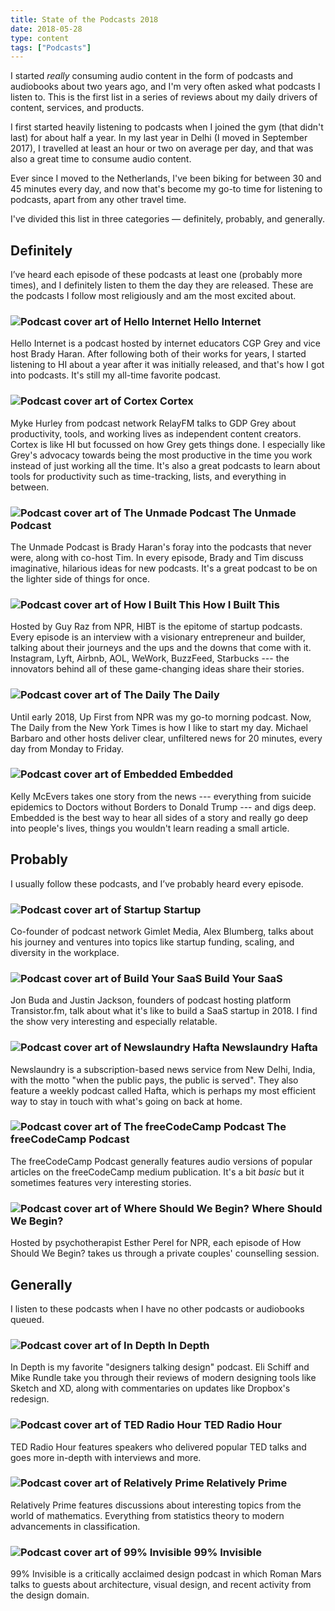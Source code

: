 ```yaml
---
title: State of the Podcasts 2018
date: 2018-05-28
type: content
tags: ["Podcasts"]
---
```


I started *really* consuming audio content in the form of podcasts and audiobooks about two years ago, and I'm very often asked what podcasts I listen to. This is the first list in a series of reviews about my daily drivers of content, services, and products.

<!--more-->

I first started heavily listening to podcasts when I joined the gym (that didn't last) for about half a year. In my last year in Delhi (I moved in September 2017), I travelled at least an hour or two on average per day, and that was also a great time to consume audio content.

Ever since I moved to the Netherlands, I've been biking for between 30 and 45 minutes every day, and now that's become my go-to time for listening to podcasts, apart from any other travel time.

I've divided this list in three categories — definitely, probably, and generally.

## Definitely
I’ve heard each episode of these podcasts at least one (probably more times), and I definitely listen to them the day they are released. These are the podcasts I follow most religiously and am the most excited about.

### <img alt="Podcast cover art of Hello Internet" src="/images/blog/state-of-the/podcasts/hello-internet_a98ikc.png"> Hello Internet

Hello Internet is a podcast hosted by internet educators CGP Grey and vice host Brady Haran. After following both of their works for years, I started listening to HI about a year after it was initially released, and that's how I got into podcasts. It's still my all-time favorite podcast.

### <img alt="Podcast cover art of Cortex" src="/images/blog/state-of-the/podcasts/cortex_fv6crb.png"> Cortex

Myke Hurley from podcast network RelayFM talks to GDP Grey about productivity, tools, and working lives as independent content creators. Cortex is like HI but focussed on how Grey gets things done. I especially like Grey's advocacy towards being the most productive in the time you work instead of just working all the time. It's also a great podcasts to learn about tools for productivity such as time-tracking, lists, and everything in between.

### <img alt="Podcast cover art of The Unmade Podcast" src="/images/blog/state-of-the/podcasts/the-unmade-podcast_faatpk.png"> The Unmade Podcast

The Unmade Podcast is Brady Haran's foray into the podcasts that never were, along with co-host Tim. In every episode, Brady and Tim discuss imaginative, hilarious ideas for new podcasts. It's a great podcast to be on the lighter side of things for once.

### <img alt="Podcast cover art of How I Built This" src="/images/blog/state-of-the/podcasts/how-i-built-this_juo5co.png"> How I Built This

Hosted by Guy Raz from NPR, HIBT is the epitome of startup podcasts. Every episode is an interview with a visionary entrepreneur and builder, talking about their journeys and the ups and the downs that come with it. Instagram, Lyft, Airbnb, AOL, WeWork, BuzzFeed, Starbucks --- the innovators behind all of these game-changing ideas share their stories.

### <img alt="Podcast cover art of The Daily" src="/images/blog/state-of-the/podcasts/the-daily_j51cfm.png"> The Daily

Until early 2018, Up First from NPR was my go-to morning podcast. Now, The Daily from the New York Times is how I like to start my day. Michael Barbaro and other hosts deliver clear, unfiltered news for 20 minutes, every day from Monday to Friday.

### <img alt="Podcast cover art of Embedded" src="/images/blog/state-of-the/podcasts/embedded_c7m41c.png"> Embedded

Kelly McEvers takes one story from the news --- everything from suicide epidemics to Doctors without Borders to Donald Trump --- and digs deep. Embedded is the best way to hear all sides of a story and really go deep into people's lives, things you wouldn't learn reading a small article.

## Probably

I usually follow these podcasts, and I’ve probably heard every episode.

### <img alt="Podcast cover art of Startup" src="/images/blog/state-of-the/podcasts/startup_hgrdxc.png"> Startup

Co-founder of podcast network Gimlet Media, Alex Blumberg, talks about his journey and ventures into topics like startup funding, scaling, and diversity in the workplace.

### <img alt="Podcast cover art of Build Your SaaS" src="/images/blog/state-of-the/podcasts/build-your-saas_n90oca.png"> Build Your SaaS

Jon Buda and Justin Jackson, founders of podcast hosting platform Transistor.fm, talk about what it's like to build a SaaS startup in 2018. I find the show very interesting and especially relatable.

### <img alt="Podcast cover art of Newslaundry Hafta" src="/images/blog/state-of-the/podcasts/newslaundry-hafta_smvs1f.png"> Newslaundry Hafta

Newslaundry is a subscription-based news service from New Delhi, India, with the motto "when the public pays, the public is served". They also feature a weekly podcast called Hafta, which is perhaps my most efficient way to stay in touch with what's going on back at home.

### <img alt="Podcast cover art of The freeCodeCamp Podcast" src="/images/blog/state-of-the/podcasts/the-freecodecamp-podcast_m1bi3p.png"> The freeCodeCamp Podcast

The freeCodeCamp Podcast generally features audio versions of popular articles on the freeCodeCamp medium publication. It's a bit *basic* but it sometimes features very interesting stories.

### <img alt="Podcast cover art of Where Should We Begin?" src="/images/blog/state-of-the/podcasts/where-should-we-begin_crlryb.png"> Where Should We Begin?

Hosted by psychotherapist Esther Perel for NPR, each episode of How Should We Begin? takes us through a private couples' counselling session.

## Generally
I listen to these podcasts when I have no other podcasts or audiobooks queued.

### <img alt="Podcast cover art of In Depth" src="/images/blog/state-of-the/podcasts/in-depth_cvhyxy.png"> In Depth

In Depth is my favorite "designers talking design" podcast. Eli Schiff and Mike Rundle take you through their reviews of modern designing tools like Sketch and XD, along with commentaries on updates like Dropbox's redesign.

### <img alt="Podcast cover art of TED Radio Hour" src="/images/blog/state-of-the/podcasts/ted-radio-hour_kwaymj.png"> TED Radio Hour

TED Radio Hour features speakers who delivered popular TED talks and goes more in-depth with interviews and more.

### <img alt="Podcast cover art of Relatively Prime" src="/images/blog/state-of-the/podcasts/relatively-prime_ada4tg.png"> Relatively Prime

Relatively Prime features discussions about interesting topics from the world of mathematics. Everything from statistics theory to modern advancements in classification.

### <img alt="Podcast cover art of 99% Invisible" src="/images/blog/state-of-the/podcasts/99-invisible_pd4gdg.png"> 99% Invisible

99% Invisible is a critically acclaimed design podcast in which Roman Mars talks to guests about architecture, visual design, and recent activity from the design domain.